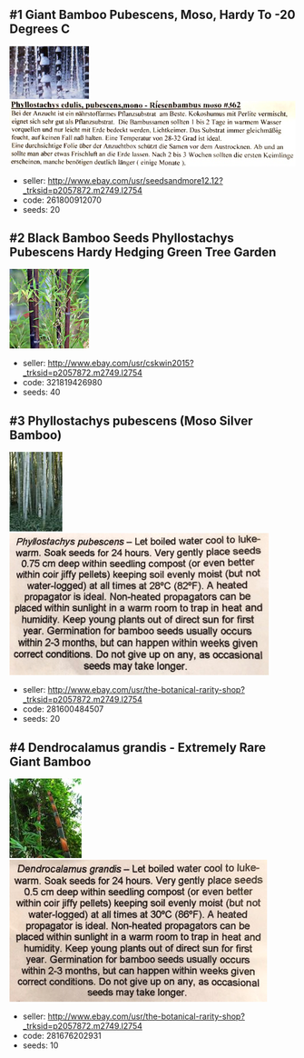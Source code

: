 ## #1 Giant Bamboo Pubescens, Moso, Hardy To -20 Degrees C
![](261800912070.jpg) ![](261800912070-recipe.jpg)

- seller: http://www.ebay.com/usr/seedsandmore12.12?_trksid=p2057872.m2749.l2754
- code: 261800912070
- seeds: 20

## #2 Black Bamboo Seeds Phyllostachys Pubescens Hardy Hedging Green Tree Garden
![](321819426980.jpg)

- seller: http://www.ebay.com/usr/cskwin2015?_trksid=p2057872.m2749.l2754
- code: 321819426980
- seeds: 40

## #3 Phyllostachys pubescens (Moso Silver Bamboo)
![](281600484507.jpg) ![](281600484507-recipe.jpg)

- seller: http://www.ebay.com/usr/the-botanical-rarity-shop?_trksid=p2057872.m2749.l2754
- code: 281600484507
- seeds: 20

## #4 Dendrocalamus grandis - Extremely Rare Giant Bamboo
![](281676202931.jpg) ![](281676202931-recipe.jpg)

- seller: http://www.ebay.com/usr/the-botanical-rarity-shop?_trksid=p2057872.m2749.l2754
- code: 281676202931
- seeds: 10

